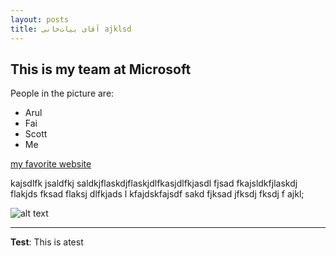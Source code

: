 ```yaml
---
layout: posts
title: آقای بیات‌خانی ajklsd
---
```


## This is my team at Microsoft
People in the picture are:
- Arul
- Fai
- Scott
- Me

[my favorite website](http://www.google.com)

kajsdlfk jsaldfkj saldkjflaskdjflaskjdlfkasjdlfkjasdl fjsad fkajsldkfjlaskdj flakjds fksad flaksj dlfkjads l
kfajdskfajsdf sakd fjksad jfksdj fksdj f
ajkl;


![alt text](../assets/images/grouppic.jpg "Team Picture")

---
**Test**: This is atest
